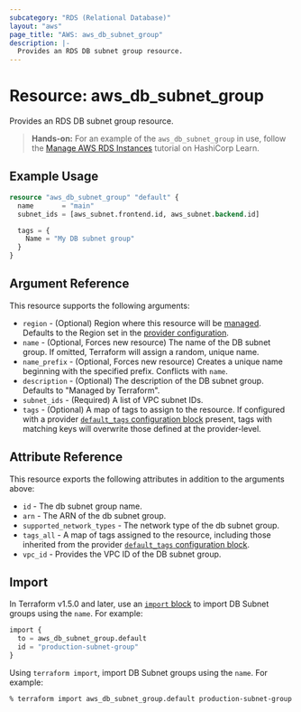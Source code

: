 ```yaml
---
subcategory: "RDS (Relational Database)"
layout: "aws"
page_title: "AWS: aws_db_subnet_group"
description: |-
  Provides an RDS DB subnet group resource.
---
```


# Resource: aws_db_subnet_group

Provides an RDS DB subnet group resource.

> **Hands-on:** For an example of the `aws_db_subnet_group` in use, follow the [Manage AWS RDS Instances](https://learn.hashicorp.com/tutorials/terraform/aws-rds?in=terraform/aws&utm_source=WEBSITE&utm_medium=WEB_IO&utm_offer=ARTICLE_PAGE&utm_content=DOCS) tutorial on HashiCorp Learn.

## Example Usage

```terraform
resource "aws_db_subnet_group" "default" {
  name       = "main"
  subnet_ids = [aws_subnet.frontend.id, aws_subnet.backend.id]

  tags = {
    Name = "My DB subnet group"
  }
}
```

## Argument Reference

This resource supports the following arguments:

* `region` - (Optional) Region where this resource will be [managed](https://docs.aws.amazon.com/general/latest/gr/rande.html#regional-endpoints). Defaults to the Region set in the [provider configuration](https://registry.terraform.io/providers/hashicorp/aws/latest/docs#aws-configuration-reference).
* `name` - (Optional, Forces new resource) The name of the DB subnet group. If omitted, Terraform will assign a random, unique name.
* `name_prefix` - (Optional, Forces new resource) Creates a unique name beginning with the specified prefix. Conflicts with `name`.
* `description` - (Optional) The description of the DB subnet group. Defaults to "Managed by Terraform".
* `subnet_ids` - (Required) A list of VPC subnet IDs.
* `tags` - (Optional) A map of tags to assign to the resource. If configured with a provider [`default_tags` configuration block](https://registry.terraform.io/providers/hashicorp/aws/latest/docs#default_tags-configuration-block) present, tags with matching keys will overwrite those defined at the provider-level.

## Attribute Reference

This resource exports the following attributes in addition to the arguments above:

* `id` - The db subnet group name.
* `arn` - The ARN of the db subnet group.
* `supported_network_types` - The network type of the db subnet group.
* `tags_all` - A map of tags assigned to the resource, including those inherited from the provider [`default_tags` configuration block](https://registry.terraform.io/providers/hashicorp/aws/latest/docs#default_tags-configuration-block).
* `vpc_id` - Provides the VPC ID of the DB subnet group.

## Import

In Terraform v1.5.0 and later, use an [`import` block](https://developer.hashicorp.com/terraform/language/import) to import DB Subnet groups using the `name`. For example:

```terraform
import {
  to = aws_db_subnet_group.default
  id = "production-subnet-group"
}
```

Using `terraform import`, import DB Subnet groups using the `name`. For example:

```console
% terraform import aws_db_subnet_group.default production-subnet-group
```
